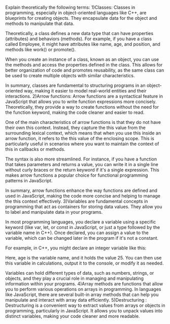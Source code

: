 Explain theoretically the following terms:
1)Classes: Classes in programming, especially in object-oriented languages like C++, are blueprints for creating objects. They encapsulate data for the object and methods to manipulate that data. 

Theoretically, a class defines a new data type that can have properties (attributes) and behaviors (methods). For example, if you have a class called Employee, it might have attributes like name, age, and position, and methods like work() or promote(). 

When you create an instance of a class, known as an object, you can use the methods and access the properties defined in the class. This allows for better organization of code and promotes reusability, as the same class can be used to create multiple objects with similar characteristics. 

In summary, classes are fundamental to structuring programs in an object-oriented way, making it easier to model real-world entities and their interactions.
2)Arrow functions: Arrow functions are a syntactical feature in JavaScript that allows you to write function expressions more concisely. Theoretically, they provide a way to create functions without the need for the function keyword, making the code cleaner and easier to read.

One of the main characteristics of arrow functions is that they do not have their own this context. Instead, they capture the this value from the surrounding lexical context, which means that when you use this inside an arrow function, it refers to the this value of the enclosing scope. This is particularly useful in scenarios where you want to maintain the context of this in callbacks or methods.

The syntax is also more streamlined. For instance, if you have a function that takes parameters and returns a value, you can write it in a single line without curly braces or the return keyword if it's a single expression. This makes arrow functions a popular choice for functional programming patterns in JavaScript.

In summary, arrow functions enhance the way functions are defined and used in JavaScript, making the code more concise and helping to manage the this context effectively.
3)Variables are fundamental concepts in programming that act as containers for storing data values. They allow you to label and manipulate data in your programs. 

In most programming languages, you declare a variable using a specific keyword (like var, let, or const in JavaScript, or just a type followed by the variable name in C++). Once declared, you can assign a value to the variable, which can be changed later in the program if it's not a constant.

For example, in C++, you might declare an integer variable like this:

Here, age is the variable name, and it holds the value 25. You can then use this variable in calculations, output it to the console, or modify it as needed.

Variables can hold different types of data, such as numbers, strings, or objects, and they play a crucial role in managing and manipulating information within your programs.
4)Array methods are functions that allow you to perform various operations on arrays in programming. In languages like JavaScript, there are several built-in array methods that can help you manipulate and interact with array data efficiently.
5)Destructuring : Destructuring is a convenient way to extract values from arrays or objects in programming, particularly in JavaScript. It allows you to unpack values into distinct variables, making your code cleaner and more readable.
